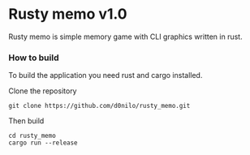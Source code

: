 # Rusty memo v1.0
Rusty memo is simple memory game with CLI graphics written in rust.
### How to build
To build the application you need rust and cargo installed.

Clone the repository
```shell
git clone https://github.com/d0nilo/rusty_memo.git
```
Then build 
```shell
cd rusty_memo
cargo run --release
```

